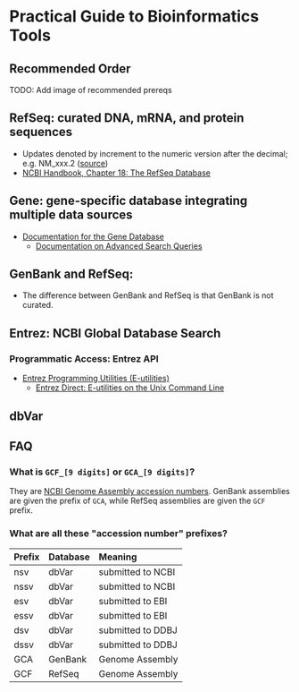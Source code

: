 # Practical Guide to Bioinformatics Tools

## Recommended Order
TODO: Add image of recommended prereqs

## RefSeq: curated DNA, mRNA, and protein sequences
- Updates denoted by increment to the numeric version after the decimal; e.g. NM_xxx.2 ([source](https://archive.is/W6CyS))
- [NCBI Handbook, Chapter 18: The RefSeq Database](https://www.ncbi.nlm.nih.gov/books/NBK21091/)

## Gene: gene-specific database integrating multiple data sources
- [Documentation for the Gene Database](https://www.ncbi.nlm.nih.gov/books/NBK3839/)
  - [Documentation on Advanced Search Queries](https://www.ncbi.nlm.nih.gov/books/NBK3841/)

## GenBank and RefSeq:
- The difference between GenBank and RefSeq is that GenBank is not curated.

## Entrez: NCBI Global Database Search

### Programmatic Access: Entrez API
- [Entrez Programming Utilities (E-utilities)](https://www.ncbi.nlm.nih.gov/books/NBK25501/)
  - [Entrez Direct: E-utilities on the Unix Command Line](https://www.ncbi.nlm.nih.gov/books/NBK179288/)

## dbVar

## FAQ

### What is `GCF_[9 digits]` or `GCA_[9 digits]`?
They are [NCBI Genome Assembly accession numbers](https://support.nlm.nih.gov/knowledgebase/article/KA-03451/en-us). GenBank assemblies are given the prefix of `GCA`, while RefSeq assemblies are given the `GCF` prefix.

### What are all these "accession number" prefixes?
|Prefix|Database|Meaning|
|:-----|:-------|:------|
|nsv|dbVar|submitted to NCBI|
|nssv|dbVar|submitted to NCBI|
|esv|dbVar|submitted to EBI|
|essv|dbVar|submitted to EBI|
|dsv|dbVar|submitted to DDBJ|
|dssv|dbVar|submitted to DDBJ|
|GCA|GenBank|Genome Assembly|
|GCF|RefSeq|Genome Assembly|


